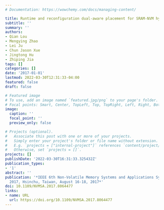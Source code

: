 ```yaml
---
# Documentation: https://wowchemy.com/docs/managing-content/

title: Runtime and reconfiguration dual-aware placement for SRAM-NVM hybrid FPGAs
subtitle: ''
summary: ''
authors:
- Qian Lou
- Mengying Zhao
- Lei Ju
- Chun Jason Xue
- Jingtong Hu
- Zhiping Jia
tags: []
categories: []
date: '2017-01-01'
lastmod: 2022-03-30T12:31:33-04:00
featured: false
draft: false

# Featured image
# To use, add an image named `featured.jpg/png` to your page's folder.
# Focal points: Smart, Center, TopLeft, Top, TopRight, Left, Right, BottomLeft, Bottom, BottomRight.
image:
  caption: ''
  focal_point: ''
  preview_only: false

# Projects (optional).
#   Associate this post with one or more of your projects.
#   Simply enter your project's folder or file name without extension.
#   E.g. `projects = ["internal-project"]` references `content/project/deep-learning/index.md`.
#   Otherwise, set `projects = []`.
projects: []
publishDate: '2022-03-30T16:31:33.325432Z'
publication_types:
- '1'
abstract: ''
publication: '*IEEE 6th Non-Volatile Memory Systems and Applications Symposium, NVMSA
  2017, Hsinchu, Taiwan, August 16-18, 2017*'
doi: 10.1109/NVMSA.2017.8064477
links:
- name: URL
  url: https://doi.org/10.1109/NVMSA.2017.8064477
---
```

